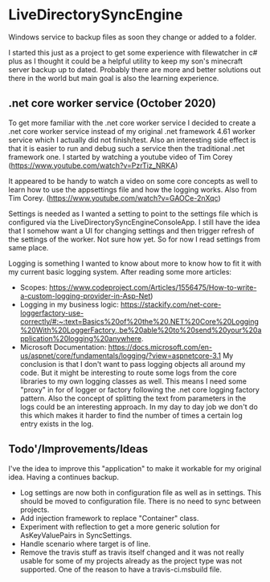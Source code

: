 # LiveDirectorySyncEngine
Windows service to backup files as soon they change or added to a folder.

I started this just as a project to get some experience with filewatcher in c# plus as I thought it could be a helpful utility to keep my son's minecraft server backup up to dated. 
Probably there are more and better solutions out there in the world but main goal is also the learning experience.

## .net core worker service (October 2020)
To get more familiar with the .net core worker service I decided to create a .net core worker service instead of my original .net framework 4.61 worker service which I actually did not finish/test.
Also an interesting side effect is that it is easier to run and debug such a service then the traditional .net framework one.
I started by watching a youtube video of Tim Corey (https://www.youtube.com/watch?v=PzrTiz_NRKA)

It appeared to be handy to watch a video on some core concepts as well to learn how to use the appsettings file and how the logging works. Also from Tim Corey. (https://www.youtube.com/watch?v=GAOCe-2nXqc)

Settings is needed as I wanted a setting to point to the settings file which is configured via the LiveDirectorySyncEngineConsoleApp. 
I still have the idea that I somehow want a UI for changing settings and then trigger refresh of the settings of the worker. Not sure how yet. 
So for now I read settings from same place.

Logging is something I wanted to know about more to know how to fit it with my current basic logging system.
After reading some more articles:
- Scopes: https://www.codeproject.com/Articles/1556475/How-to-write-a-custom-logging-provider-in-Asp-Net)
- Logging in my business logic: https://stackify.com/net-core-loggerfactory-use-correctly/#:~:text=Basics%20of%20the%20.NET%20Core%20Logging%20With%20LoggerFactory.,be%20able%20to%20send%20your%20application%20logging%20anywhere. 
- Microsoft Documentation: https://docs.microsoft.com/en-us/aspnet/core/fundamentals/logging/?view=aspnetcore-3.1 
My conclusion is that I don't want to pass logging objects all around my code. But it might be interesting to route some logs from the core libraries to my own logging classes as well.
This means I need some "proxy" in for of logger or factory following the .net core logging factory pattern.
Also the concept of splitting the text from parameters in the logs could be an interesting approach. In my day to day job we don't do this which makes it harder to find the number of times a certain log entry exists in the log.

## Todo'/Improvements/Ideas
I've the idea to improve this "application" to make it workable for my original idea. Having a continues backup. 
- Log settings are now both in configuration file as well as in settings. This should be moved to configuration file. There is no need to sync between projects.
- Add injection framework to replace "Container" class.
- Experiment with reflection to get a more generic solution for AsKeyValuePairs in SyncSettings.
- Handle scenario where target is of line. 
- Remove the travis stuff as travis itself changed and it was not really usable for some of my projects already as the project type was not supported. One of the reason to have a travis-ci.msbuild file.